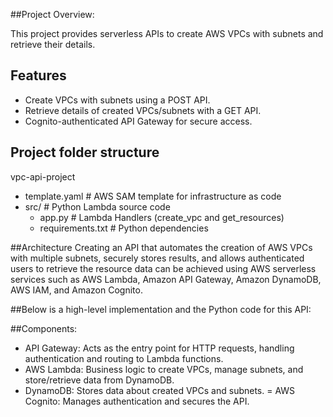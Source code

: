 ##Project Overview: 

This project provides serverless APIs to create AWS VPCs with subnets and retrieve their details.

## Features
- Create VPCs with subnets using a POST API.
- Retrieve details of created VPCs/subnets with a GET API.
- Cognito-authenticated API Gateway for secure access.

## Project folder structure
vpc-api-project
 - template.yaml         # AWS SAM template for infrastructure as code
 - src/                  # Python Lambda source code
    - app.py            # Lambda Handlers (create_vpc and get_resources)
    - requirements.txt  # Python dependencies


##Architecture
Creating an API that automates the creation of AWS VPCs with multiple subnets, securely stores results, and allows authenticated users to retrieve the resource data can be achieved using AWS serverless services such as AWS Lambda, Amazon API Gateway, Amazon DynamoDB, AWS IAM, and Amazon Cognito.

##Below is a high-level implementation and the Python code for this API:

##Components:
- API Gateway: Acts as the entry point for HTTP requests, handling authentication and routing to Lambda functions.
- AWS Lambda: Business logic to create VPCs, manage subnets, and store/retrieve data from DynamoDB.
- DynamoDB: Stores data about created VPCs and subnets.
= AWS Cognito: Manages authentication and secures the API.

